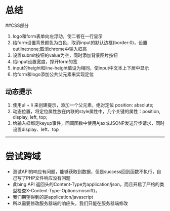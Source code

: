 # 总结
##CSS部分
1. logo和form表单向左浮动，使二者在一行显示
2. 给form设置背景颜色为白色，取消input的默认边框(border:0)，设置outline:none;取消chrome中输入框高
3. 设置submit按钮的value为空，同时添加背景图片按钮
4. 给input设置宽度，撑开form的宽
5. input的height和line-height值设为相同，使input中文本上下居中显示
6. 给form和logo添加公共父元素来实现定位

## 动态提示
1. 使用ul + li 来创建提示，添加一个父元素，绝对定位 position: absolute;
2. 动态位置，将定位属性放在内联的style属性中，几个关键的属性：position, display, left, top;
3. 给输入框绑定keyup事件，回调函数中使用Ajax或JSONP发送异步请求，同时设置display、left、top

***
# 尝试跨域
- 测试API的响应有问题，能够获取到数据，但是success回到函数不执行，自己写了PHP文件响应没有问题
- 此bing API 返回头的Content-Type为application/json，而且开启了严格的类型检查X-Content-Type-Options:nosniff)，
- 我们期望得到的是application/javascript 
- 所以需要修改服务器端的响应头，我们只能在服务器端修改

